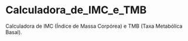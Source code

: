 # Calculadora_de_IMC_e_TMB
Calculadora de IMC (Índice de Massa Corpórea) e TMB (Taxa Metabólica Basal).
